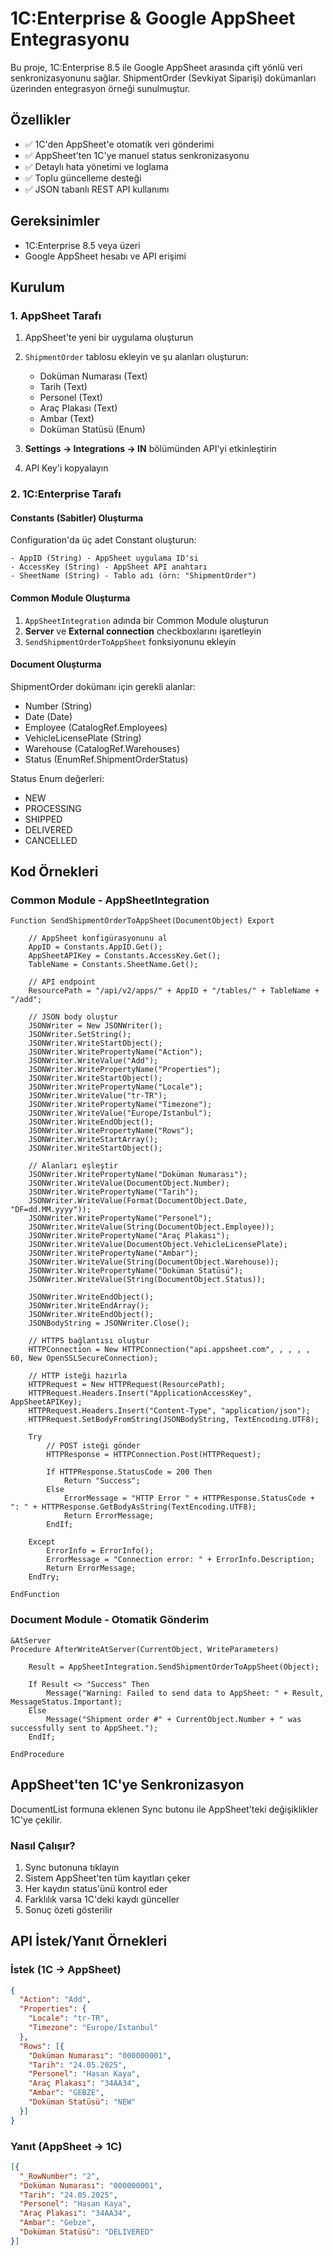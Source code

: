 # 1C:Enterprise & Google AppSheet Entegrasyonu

Bu proje, 1C:Enterprise 8.5 ile Google AppSheet arasında çift yönlü veri senkronizasyonunu sağlar. ShipmentOrder (Sevkiyat Siparişi) dokümanları üzerinden entegrasyon örneği sunulmuştur.

## Özellikler

- ✅ 1C'den AppSheet'e otomatik veri gönderimi
- ✅ AppSheet'ten 1C'ye manuel status senkronizasyonu
- ✅ Detaylı hata yönetimi ve loglama
- ✅ Toplu güncelleme desteği
- ✅ JSON tabanlı REST API kullanımı

## Gereksinimler

- 1C:Enterprise 8.5 veya üzeri
- Google AppSheet hesabı ve API erişimi

## Kurulum

### 1. AppSheet Tarafı

1. AppSheet'te yeni bir uygulama oluşturun
2. `ShipmentOrder` tablosu ekleyin ve şu alanları oluşturun:
   - Doküman Numarası (Text)
   - Tarih (Text)
   - Personel (Text)
   - Araç Plakası (Text)
   - Ambar (Text)
   - Doküman Statüsü (Enum)

3. **Settings → Integrations → IN** bölümünden API'yi etkinleştirin
4. API Key'i kopyalayın

### 2. 1C:Enterprise Tarafı

#### Constants (Sabitler) Oluşturma

Configuration'da üç adet Constant oluşturun:

```
- AppID (String) - AppSheet uygulama ID'si
- AccessKey (String) - AppSheet API anahtarı  
- SheetName (String) - Tablo adı (örn: "ShipmentOrder")
```

#### Common Module Oluşturma

1. `AppSheetIntegration` adında bir Common Module oluşturun
2. **Server** ve **External connection** checkboxlarını işaretleyin
3. `SendShipmentOrderToAppSheet` fonksiyonunu ekleyin

#### Document Oluşturma

ShipmentOrder dokümanı için gerekli alanlar:
- Number (String)
- Date (Date)
- Employee (CatalogRef.Employees)
- VehicleLicensePlate (String)
- Warehouse (CatalogRef.Warehouses)
- Status (EnumRef.ShipmentOrderStatus)

Status Enum değerleri:
- NEW
- PROCESSING
- SHIPPED
- DELIVERED
- CANCELLED

## Kod Örnekleri

### Common Module - AppSheetIntegration

```1c
Function SendShipmentOrderToAppSheet(DocumentObject) Export
    
    // AppSheet konfigürasyonunu al
    AppID = Constants.AppID.Get();
    AppSheetAPIKey = Constants.AccessKey.Get();
    TableName = Constants.SheetName.Get();
    
    // API endpoint
    ResourcePath = "/api/v2/apps/" + AppID + "/tables/" + TableName + "/add";
    
    // JSON body oluştur
    JSONWriter = New JSONWriter();
    JSONWriter.SetString();
    JSONWriter.WriteStartObject();
    JSONWriter.WritePropertyName("Action");
    JSONWriter.WriteValue("Add");
    JSONWriter.WritePropertyName("Properties");
    JSONWriter.WriteStartObject();
    JSONWriter.WritePropertyName("Locale");
    JSONWriter.WriteValue("tr-TR");
    JSONWriter.WritePropertyName("Timezone");
    JSONWriter.WriteValue("Europe/Istanbul");
    JSONWriter.WriteEndObject();
    JSONWriter.WritePropertyName("Rows");
    JSONWriter.WriteStartArray();
    JSONWriter.WriteStartObject();
    
    // Alanları eşleştir
    JSONWriter.WritePropertyName("Doküman Numarası");
    JSONWriter.WriteValue(DocumentObject.Number);
    JSONWriter.WritePropertyName("Tarih");
    JSONWriter.WriteValue(Format(DocumentObject.Date, "DF=dd.MM.yyyy"));
    JSONWriter.WritePropertyName("Personel");
    JSONWriter.WriteValue(String(DocumentObject.Employee));
    JSONWriter.WritePropertyName("Araç Plakası");
    JSONWriter.WriteValue(DocumentObject.VehicleLicensePlate);
    JSONWriter.WritePropertyName("Ambar");
    JSONWriter.WriteValue(String(DocumentObject.Warehouse));
    JSONWriter.WritePropertyName("Doküman Statüsü");
    JSONWriter.WriteValue(String(DocumentObject.Status));
    
    JSONWriter.WriteEndObject();
    JSONWriter.WriteEndArray();
    JSONWriter.WriteEndObject();
    JSONBodyString = JSONWriter.Close();
    
    // HTTPS bağlantısı oluştur
    HTTPConnection = New HTTPConnection("api.appsheet.com", , , , , 60, New OpenSSLSecureConnection);
    
    // HTTP isteği hazırla
    HTTPRequest = New HTTPRequest(ResourcePath);
    HTTPRequest.Headers.Insert("ApplicationAccessKey", AppSheetAPIKey);
    HTTPRequest.Headers.Insert("Content-Type", "application/json");
    HTTPRequest.SetBodyFromString(JSONBodyString, TextEncoding.UTF8);
    
    Try
        // POST isteği gönder
        HTTPResponse = HTTPConnection.Post(HTTPRequest);
        
        If HTTPResponse.StatusCode = 200 Then
            Return "Success";
        Else
            ErrorMessage = "HTTP Error " + HTTPResponse.StatusCode + ": " + HTTPResponse.GetBodyAsString(TextEncoding.UTF8);
            Return ErrorMessage;
        EndIf;
        
    Except
        ErrorInfo = ErrorInfo();
        ErrorMessage = "Connection error: " + ErrorInfo.Description;
        Return ErrorMessage;
    EndTry;
    
EndFunction
```

### Document Module - Otomatik Gönderim

```1c
&AtServer
Procedure AfterWriteAtServer(CurrentObject, WriteParameters)

	Result = AppSheetIntegration.SendShipmentOrderToAppSheet(Object);
	
	If Result <> "Success" Then
		Message("Warning: Failed to send data to AppSheet: " + Result, MessageStatus.Important);
	Else
		Message("Shipment order #" + CurrentObject.Number + " was successfully sent to AppSheet.");
	EndIf;   
	
EndProcedure
```

## AppSheet'ten 1C'ye Senkronizasyon

DocumentList formuna eklenen Sync butonu ile AppSheet'teki değişiklikler 1C'ye çekilir.

### Nasıl Çalışır?

1. Sync butonuna tıklayın
2. Sistem AppSheet'ten tüm kayıtları çeker
3. Her kaydın status'ünü kontrol eder
4. Farklılık varsa 1C'deki kaydı günceller
5. Sonuç özeti gösterilir

## API İstek/Yanıt Örnekleri

### İstek (1C → AppSheet)
```json
{
  "Action": "Add",
  "Properties": {
    "Locale": "tr-TR",
    "Timezone": "Europe/Istanbul"
  },
  "Rows": [{
    "Doküman Numarası": "000000001",
    "Tarih": "24.05.2025",
    "Personel": "Hasan Kaya",
    "Araç Plakası": "34AA34",
    "Ambar": "GEBZE",
    "Doküman Statüsü": "NEW"
  }]
}
```

### Yanıt (AppSheet → 1C)
```json
[{
  "_RowNumber": "2",
  "Doküman Numarası": "000000001",
  "Tarih": "24.05.2025",
  "Personel": "Hasan Kaya",
  "Araç Plakası": "34AA34",
  "Ambar": "Gebze",
  "Doküman Statüsü": "DELIVERED"
}]
```

